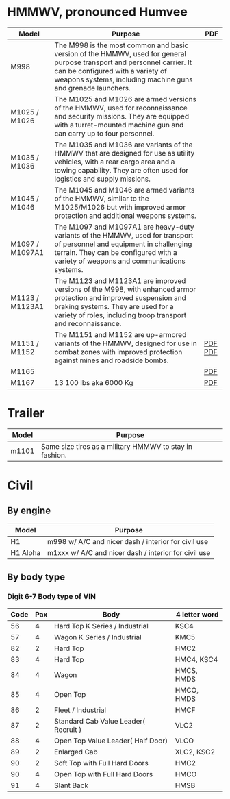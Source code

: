 # HMMWV, pronounced Humvee
| Model | Purpose | PDF |
|--- | --- | --- |
| M998 | The M998 is the most common and basic version of the HMMWV, used for general purpose transport and personnel carrier. It can be configured with a variety of weapons systems, including machine guns and grenade launchers. |
| M1025 / M1026 | The M1025 and M1026 are armed versions of the HMMWV, used for reconnaissance and security missions. They are equipped with a turret-mounted machine gun and can carry up to four personnel. |
| M1035 / M1036 | The M1035 and M1036 are variants of the HMMWV that are designed for use as utility vehicles, with a rear cargo area and a towing capability. They are often used for logistics and supply missions. |
| M1045 / M1046 | The M1045 and M1046 are armed variants of the HMMWV, similar to the M1025/M1026 but with improved armor protection and additional weapons systems. |
| M1097 / M1097A1 | The M1097 and M1097A1 are heavy-duty variants of the HMMWV, used for transport of personnel and equipment in challenging terrain. They can be configured with a variety of weapons and communications systems. |
| M1123 / M1123A1 | The M1123 and M1123A1 are improved versions of the M998, with enhanced armor protection and improved suspension and braking systems. They are used for a variety of roles, including troop transport and reconnaissance. |
| M1151 / M1152 | The M1151 and M1152 are up-armored variants of the HMMWV, designed for use in combat zones with improved protection against mines and roadside bombs. | [PDF](https://www.amgeneral.com/wp-content/uploads/2019/12/M1151.pdf) [PDF](https://www.amgeneral.com/wp-content/uploads/2019/12/M1152.pdf) |
| M1165 | | [PDF](https://www.amgeneral.com/wp-content/uploads/2019/12/M1165.pdf) |
| M1167 | 13 100 lbs aka 6000 Kg | [PDF](https://www.amgeneral.com/wp-content/uploads/2019/12/M1167.pdf) |

# Trailer
| Model | Purpose |
| --- | --- |
| m1101 | Same size tires as a military HMMWV to stay in fashion. |

# Civil
## By engine
| Model | Purpose |
| --- | --- |
| H1 | m998 w/ A/C and nicer dash / interior for civil use |
| H1 Alpha | m1xxx w/ A/C and nicer dash / interior for civil use |

## By body type
### Digit 6-7 Body type of VIN
| Code        | Pax      | Body        | 4 letter word |
| ----------- | ----------- | ----------- | ----------- |
| 56 | 4 | Hard Top K Series / Industrial | KSC4 |
| 57 | 4 | Wagon K Series / Industrial | KMC5 |
| 82 | 2 | Hard Top | HMC2 |
| 83 | 4 | Hard Top | HMC4, KSC4 |
| 84 | 4 | Wagon | HMCS, HMDS |
| 85 | 4 | Open Top | HMCO, HMDS |
| 86 | 2 | Fleet / Industrial | HMCF |
| 87 | 2 | Standard Cab Value Leader( Recruit ) | VLC2 |
| 88 | 4 | Open Top Value Leader( Half Door) | VLCO |
| 89 | 2 | Enlarged Cab | XLC2, KSC2 |
| 90 | 2 | Soft Top with Full Hard Doors | HMC2 |
| 90 | 4 | Open Top with Full Hard Doors | HMCO |
| 91 | 4 | Slant Back | HMSB |
